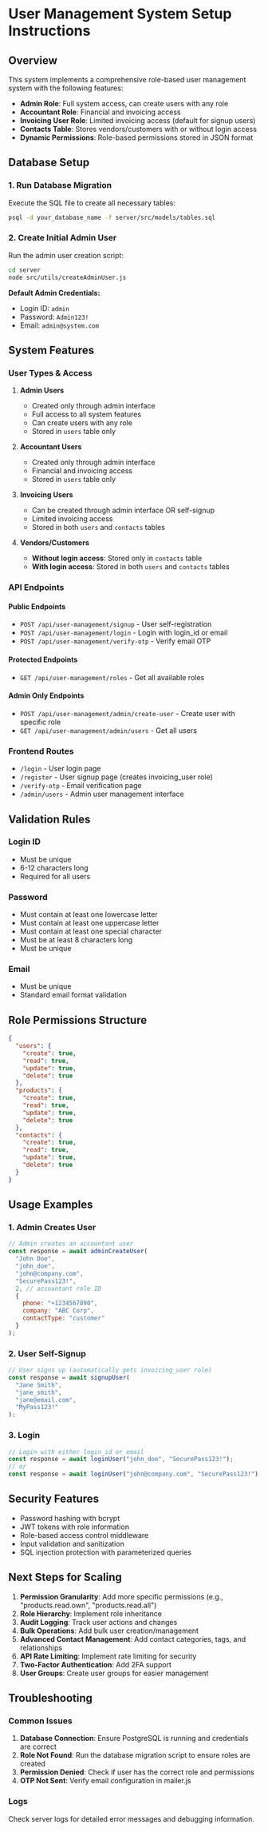 # User Management System Setup Instructions

## Overview
This system implements a comprehensive role-based user management system with the following features:

- **Admin Role**: Full system access, can create users with any role
- **Accountant Role**: Financial and invoicing access
- **Invoicing User Role**: Limited invoicing access (default for signup users)
- **Contacts Table**: Stores vendors/customers with or without login access
- **Dynamic Permissions**: Role-based permissions stored in JSON format

## Database Setup

### 1. Run Database Migration
Execute the SQL file to create all necessary tables:
```bash
psql -d your_database_name -f server/src/models/tables.sql
```

### 2. Create Initial Admin User
Run the admin user creation script:
```bash
cd server
node src/utils/createAdminUser.js
```

**Default Admin Credentials:**
- Login ID: `admin`
- Password: `Admin123!`
- Email: `admin@system.com`

## System Features

### User Types & Access

1. **Admin Users**
   - Created only through admin interface
   - Full access to all system features
   - Can create users with any role
   - Stored in `users` table only

2. **Accountant Users**
   - Created only through admin interface
   - Financial and invoicing access
   - Stored in `users` table only

3. **Invoicing Users**
   - Can be created through admin interface OR self-signup
   - Limited invoicing access
   - Stored in both `users` and `contacts` tables

4. **Vendors/Customers**
   - **Without login access**: Stored only in `contacts` table
   - **With login access**: Stored in both `users` and `contacts` tables

### API Endpoints

#### Public Endpoints
- `POST /api/user-management/signup` - User self-registration
- `POST /api/user-management/login` - Login with login_id or email
- `POST /api/user-management/verify-otp` - Verify email OTP

#### Protected Endpoints
- `GET /api/user-management/roles` - Get all available roles

#### Admin Only Endpoints
- `POST /api/user-management/admin/create-user` - Create user with specific role
- `GET /api/user-management/admin/users` - Get all users

### Frontend Routes

- `/login` - User login page
- `/register` - User signup page (creates invoicing_user role)
- `/verify-otp` - Email verification page
- `/admin/users` - Admin user management interface

## Validation Rules

### Login ID
- Must be unique
- 6-12 characters long
- Required for all users

### Password
- Must contain at least one lowercase letter
- Must contain at least one uppercase letter
- Must contain at least one special character
- Must be at least 8 characters long
- Must be unique

### Email
- Must be unique
- Standard email format validation

## Role Permissions Structure

```json
{
  "users": {
    "create": true,
    "read": true,
    "update": true,
    "delete": true
  },
  "products": {
    "create": true,
    "read": true,
    "update": true,
    "delete": true
  },
  "contacts": {
    "create": true,
    "read": true,
    "update": true,
    "delete": true
  }
}
```

## Usage Examples

### 1. Admin Creates User
```javascript
// Admin creates an accountant user
const response = await adminCreateUser(
  "John Doe",
  "john_doe",
  "john@company.com",
  "SecurePass123!",
  2, // accountant role ID
  {
    phone: "+1234567890",
    company: "ABC Corp",
    contactType: "customer"
  }
);
```

### 2. User Self-Signup
```javascript
// User signs up (automatically gets invoicing_user role)
const response = await signupUser(
  "Jane Smith",
  "jane_smith",
  "jane@email.com",
  "MyPass123!"
);
```

### 3. Login
```javascript
// Login with either login_id or email
const response = await loginUser("john_doe", "SecurePass123!");
// or
const response = await loginUser("john@company.com", "SecurePass123!");
```

## Security Features

- Password hashing with bcrypt
- JWT tokens with role information
- Role-based access control middleware
- Input validation and sanitization
- SQL injection protection with parameterized queries

## Next Steps for Scaling

1. **Permission Granularity**: Add more specific permissions (e.g., "products.read.own", "products.read.all")
2. **Role Hierarchy**: Implement role inheritance
3. **Audit Logging**: Track user actions and changes
4. **Bulk Operations**: Add bulk user creation/management
5. **Advanced Contact Management**: Add contact categories, tags, and relationships
6. **API Rate Limiting**: Implement rate limiting for security
7. **Two-Factor Authentication**: Add 2FA support
8. **User Groups**: Create user groups for easier management

## Troubleshooting

### Common Issues

1. **Database Connection**: Ensure PostgreSQL is running and credentials are correct
2. **Role Not Found**: Run the database migration script to ensure roles are created
3. **Permission Denied**: Check if user has the correct role and permissions
4. **OTP Not Sent**: Verify email configuration in mailer.js

### Logs
Check server logs for detailed error messages and debugging information.
